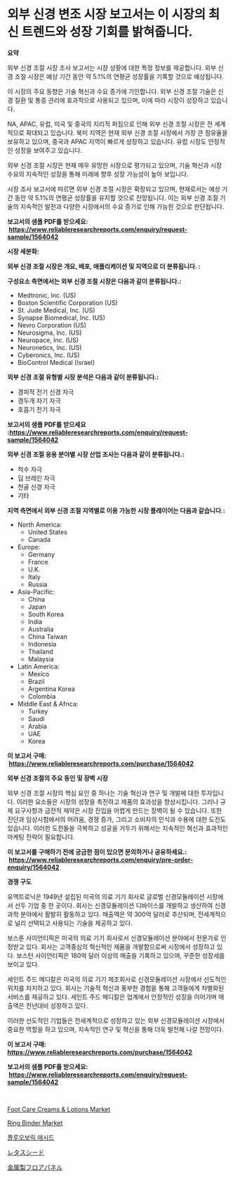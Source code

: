 <p><h1>외부 신경 변조 시장 보고서는 이 시장의 최신 트렌드와 성장 기회를 밝혀줍니다.</h1></p><p><strong>요약</strong></p>
<p><p>외부 신경 조절 시장 조사 보고서는 시장 상황에 대한 특정 정보를 제공합니다. 외부 신경 조절 시장은 예상 기간 동안 약 5.1%의 연평균 성장률을 기록할 것으로 예상됩니다.</p><p>이 시장의 주요 동향은 기술 혁신과 수요 증가에 기인합니다. 외부 신경 조절 기술은 신경 질환 및 통증 관리에 효과적으로 사용되고 있으며, 이에 따라 시장이 성장하고 있습니다.</p><p>NA, APAC, 유럽, 미국 및 중국의 지리적 퍼짐으로 인해 외부 신경 조절 시장은 전 세계적으로 확대되고 있습니다. 북미 지역은 현재 외부 신경 조절 시장에서 가장 큰 점유율을 보유하고 있으며, 중국과 APAC 지역이 빠르게 성장하고 있습니다. 유럽 시장도 안정적인 성장을 보여주고 있습니다.</p><p>외부 신경 조절 시장은 현재 매우 유망한 시장으로 평가되고 있으며, 기술 혁신과 시장 수요의 지속적인 성장을 통해 미래에 향후 성장 가능성이 높아 보입니다.</p><p>시장 조사 보고서에 따르면 외부 신경 조절 시장은 확장되고 있으며, 현재로서는 예상 기간 동안 약 5.1%의 연평균 성장률을 유지할 것으로 전망됩니다. 이는 외부 신경 조절 기술의 지속적인 발전과 다양한 시장에서의 수요 증가로 인해 가능한 것으로 판단됩니다.</p></p>
<p><strong>보고서의 샘플 PDF를 받으세요: &nbsp;<a href="https://www.reliableresearchreports.com/enquiry/request-sample/1564042">https://www.reliableresearchreports.com/enquiry/request-sample/1564042</a></strong></p>
<p><strong>시장 세분화:</strong></p>
<p><strong> 외부 신경 조절 시장은 개요, 배포, 애플리케이션 및 지역으로 더 분류됩니다. :</strong></p>
<p><strong>구성요소 측면에서는 외부 신경 조절 시장은 다음과 같이 분류됩니다.:</strong></p>
<p><ul><li>Medtronic, Inc. (US)</li><li>Boston Scientific Corporation (US)</li><li>St. Jude Medical, Inc. (US)</li><li>Synapse Biomedical, Inc. (US)</li><li>Nevro Corporation (US)</li><li>Neurosigma, Inc. (US)</li><li>Neuropace, Inc. (US)</li><li>Neuronetics, Inc. (US)</li><li>Cyberonics, Inc. (US)</li><li>BioControl Medical (Israel)</li></ul></p>
<p><strong> 외부 신경 조절 유형별 시장 분석은 다음과 같이 분류됩니다.:</strong></p>
<p><ul><li>경피적 전기 신경 자극</li><li>경두개 자기 자극</li><li>호흡기 전기 자극</li></ul></p>
<p><strong>보고서의 샘플 PDF를 받으세요 :<a href="https://www.reliableresearchreports.com/enquiry/request-sample/1564042">https://www.reliableresearchreports.com/enquiry/request-sample/1564042</a></strong></p>
<p><strong> 외부 신경 조절 응용 분야별 시장 산업 조사는 다음과 같이 분류됩니다.:</strong></p>
<p><ul><li>척수 자극</li><li>딥 브레인 자극</li><li>천골 신경 자극</li><li>기타</li></ul></p>
<p><strong>지역 측면에서 외부 신경 조절 지역별로 이용 가능한 시장 플레이어는 다음과 같습니다.:</strong></p>
<p><ul>
    <li>
        North America:
        <ul>
            <li>United States</li>
            <li>Canada</li>
        </ul>
    </li>
    <li>
        Europe:
        <ul>
            <li>Germany</li>
            <li>France</li>
            <li>U.K.</li>
            <li>Italy</li>
            <li>Russia</li>
        </ul>
    </li>
    <li>
        Asia-Pacific:
        <ul>
            <li>China</li>
            <li>Japan</li>
            <li>South Korea</li>
            <li>India</li>
            <li>Australia</li>
            <li>China Taiwan</li>
            <li>Indonesia</li>
            <li>Thailand</li>
            <li>Malaysia</li>
        </ul>
    </li>
    <li>
        Latin America:
        <ul>
            <li>Mexico</li>
            <li>Brazil</li>
            <li>Argentina Korea</li>
            <li>Colombia</li>
        </ul>
    </li>
    <li>
        Middle East & Africa:
        <ul>
            <li>Turkey</li>
            <li>Saudi</li>
            <li>Arabia</li>
            <li>UAE</li>
            <li>Korea</li>
        </ul>
    </li>
    </ul></p>
<p><strong>이 보고서 구매: &nbsp;<a href="https://www.reliableresearchreports.com/purchase/1564042">https://www.reliableresearchreports.com/purchase/1564042</a></strong></p>
<p><strong>외부 신경 조절의 주요 동인 및 장벽 시장</strong></p>
<p><p>외부 신경 조절 시장의 핵심 요인 중 하나는 기술 혁신과 연구 및 개발에 대한 투자입니다. 이러한 요소들은 시장의 성장을 촉진하고 제품의 효과성을 향상시킵니다. 그러나 규제 요구사항과 금전적 제약은 시장 진입을 어렵게 만드는 장벽이 될 수 있습니다. 또한 진단과 임상시험에서의 어려움, 경쟁 증가, 그리고 소비자의 인식과 수용에 대한 도전도 있습니다. 이러한 도전들을 극복하고 성공을 거두기 위해서는 지속적인 혁신과 효과적인 마케팅 전략이 필요합니다.</p></p>
<p><strong>이 보고서를 구매하기 전에 궁금한 점이 있으면 문의하거나 공유하세요.: &nbsp;<a href="https://www.reliableresearchreports.com/enquiry/pre-order-enquiry/1564042">https://www.reliableresearchreports.com/enquiry/pre-order-enquiry/1564042</a></strong></p>
<p><strong>경쟁 구도</strong></p>
<p><p>유맥트로닉은 1949년 설립된 미국의 의료 기기 회사로 글로벌 신경모듈레이션 시장에서 선두 기업 중 한 곳이다. 회사는 신경모듈레이션 디바이스를 개발하고 생산하여 신경과학 분야에서 활발히 활동하고 있다. 매출액은 약 300억 달러로 추산되며, 전세계적으로 널리 선택되고 사용되는 기술을 제공하고 있다.</p><p>보스톤 사이언티픽은 미국의 의료 기기 회사로서 신경모듈레이션 분야에서 전문가로 인정받고 있다. 회사는 고객중심의 혁신적인 제품을 개발함으로써 시장에서 성장하고 있다. 보스턴 사이언티픽은 180억 달러 이상의 매출을 기록하고 있으며, 꾸준한 성장세를 보이고 있다.</p><p>세인트 주드 메디칼은 미국의 의료 기기 제조회사로 신경모듈레이션 시장에서 선도적인 위치를 차지하고 있다. 회사는 기술적 혁신과 풍부한 경험을 통해 고객들에게 차별화된 서비스를 제공하고 있다. 세인트 주드 메디칼은 업계에서 안정적인 성장을 이어가며 매출액은 전년대비 성장하고 있다.</p><p>이러한 선도적인 기업들은 전세계적으로 성장하고 있는 외부 신경모듈레이션 시장에서 중요한 역할을 하고 있으며, 지속적인 연구 및 혁신을 통해 더욱 발전해 나갈 전망이다.</p></p>
<p><strong>이 보고서 구매: &nbsp; <a href="https://www.reliableresearchreports.com/purchase/1564042">https://www.reliableresearchreports.com/purchase/1564042</a></strong></p>
<p><strong>보고서의 샘플 PDF를 받으세요: &nbsp;<a href="https://www.reliableresearchreports.com/enquiry/request-sample/1564042">https://www.reliableresearchreports.com/enquiry/request-sample/1564042</a></strong><strong></strong></p>
<p>&nbsp;</p>
<p><p><a href="https://github.com/prosalinda88/Market-Research-Report-List-3/blob/main/foot-care-creams-lotions-market.md">Foot Care Creams & Lotions Market</a></p><p><a href="https://issuu.com/reportprime-2/docs/ring-binder-market-size-2030.pptx">Ring Binder Market</a></p><p><a href="https://medium.com/@jerrodhilll68/%ED%94%8C%EB%A3%A8%EC%98%A4%EB%B6%95%EC%82%B0-%EC%8B%9C%EC%9E%A5-%EB%8F%99%ED%96%A5-%EB%B0%8F-%EC%8B%9C%EC%9E%A5-%EB%B6%84%EC%84%9D%EC%9D%80-2024-2031%EB%85%84-%EA%B8%B0%EA%B0%84%EC%9D%84-%EB%8C%80%EC%83%81%EC%9C%BC%EB%A1%9C-%EC%98%88%EC%B8%A1%EB%90%A9%EB%8B%88%EB%8B%A4-51509af11974">플루오보릭 애시드</a></p><p><a href="https://medium.com/@rodhoppe07/%E3%83%AC%E3%82%BF%E3%82%B9%E3%81%AE%E7%A8%AE%E5%B8%82%E5%A0%B4%E8%A6%8F%E6%A8%A1-%E5%B8%82%E5%A0%B4%E3%81%AE%E5%B1%95%E6%9C%9B%E3%81%A8%E5%B8%82%E5%A0%B4%E3%81%AE%E4%BA%88%E6%B8%AC-2024%E5%B9%B4%E3%81%8B%E3%82%892031%E5%B9%B4-af1c529c24ee">レタスシード</a></p><p><a href="https://medium.com/@dm15982023/%E9%87%91%E5%B1%9E%E5%BA%8A%E3%83%91%E3%83%8D%E3%83%AB%E5%B8%82%E5%A0%B4%E3%81%AF%E5%B8%82%E5%A0%B4%E3%82%B7%E3%82%A7%E3%82%A2-%E5%B8%82%E5%A0%B4%E3%83%88%E3%83%AC%E3%83%B3%E3%83%89-%E5%B8%82%E5%A0%B4%E6%88%90%E9%95%B7%E3%81%AB%E9%96%A2%E3%81%99%E3%82%8B%E6%83%85%E5%A0%B1%E3%82%92%E6%8F%90%E4%BE%9B%E3%81%97%E3%81%BE%E3%81%99-kinzoku-yuka-paneru-ichiba-wa-shij%C5%8D-shiea-shij%C5%8D-torendo-b6d97c2ada45">金属製フロアパネル</a></p></p>